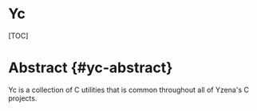 # Yc

[TOC]

# Abstract {#yc-abstract}

Yc is a collection of C utilities that is common throughout all of Yzena's C
projects.
